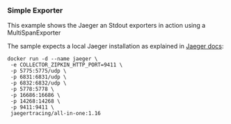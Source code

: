 ### Simple Exporter

This example shows the Jaeger an Stdout exporters in action using a MultiSpanExporter

The sample expects a local Jaeger installation as explained in [Jaeger docs](https://www.jaegertracing.io/docs/1.16/getting-started/#all-in-one):

```
docker run -d --name jaeger \
 -e COLLECTOR_ZIPKIN_HTTP_PORT=9411 \
 -p 5775:5775/udp \
 -p 6831:6831/udp \
 -p 6832:6832/udp \
 -p 5778:5778 \
 -p 16686:16686 \
 -p 14268:14268 \
 -p 9411:9411 \
 jaegertracing/all-in-one:1.16
```

